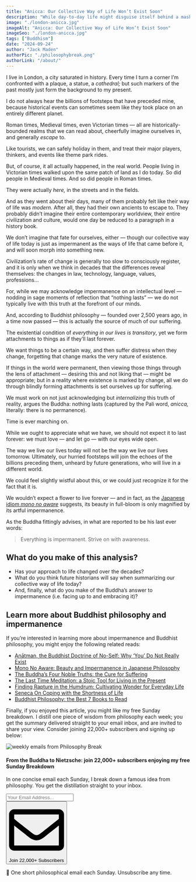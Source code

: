 ```yaml
---
title: "Anicca: Our Collective Way of Life Won’t Exist Soon"
description: "While day-to-day life might disguise itself behind a mask of repetitive cyclicity, the Buddhist concept of anicca is coming for us all..."
image: "./london-anicca.jpg"
imageAlt: "Anicca: Our Collective Way of Life Won’t Exist Soon"
imageSeo: "./london-anicca.jpg"
tags: ["Buddhism"]
date: "2024-09-24"
author: "Jack Maden"
authorPic: "./philosophybreak.png"
authorLink: "/about/"
---
```


<span class="big-letter">I</span> live in London, a city saturated in history. Every time I turn a corner I’m confronted with a plaque, a statue, a _cathedral;_ but such markers of the past mostly just form the background to my present.

I do not always hear the billions of footsteps that have preceded mine, because historical events can sometimes seem like they took place on an entirely different planet.

Roman times, Medieval times, even Victorian times — all are historically-bounded realms that we can read about, cheerfully imagine ourselves in, and generally _escape_ to. 

Like tourists, we can safely holiday in them, and treat their major players, thinkers, and events like theme park rides.

But, of course, it all actually happened, in the real world. People living in Victorian times walked upon the same patch of land as I do today. So did people in Medieval times. And so did people in Roman times. 

They were actually _here,_ in the streets and in the fields.

And as they went about their days, many of them probably felt like their way of life was _modern._ After all, they had their own ancients to escape to. They probably didn’t imagine their entire contemporary worldview, their entire civilization and culture, would one day be reduced to a paragraph in a history book.

We don’t imagine that fate for ourselves, either — though our collective way of life today is just as impermanent as the ways of life that came before it, and will soon morph into something new.

Civilization’s rate of change is generally too slow to consciously register, and it is only when we think in decades that the differences reveal themselves: the changes in law, technology, language, values, professions…

For, while we may acknowledge impermanence on an intellectual level — nodding in sage moments of reflection that “nothing lasts” — we do not typically live with this truth at the forefront of our minds.

And, according to Buddhist philosophy — founded over 2,500 years ago, in a time now passed — this is actually the source of much of our suffering. 

The existential condition of _everything in our lives is transitory_, yet we form attachments to things as if
they’ll last forever.

We want things to be a certain way, and then suffer distress when they change, forgetting that change marks the very nature of existence. 

If things in the world were permanent, then viewing those things through the lens of attachment — desiring this and not liking that — might be appropriate; but in a reality where existence is marked by change, all we do through blindly forming attachments is set ourselves up for suffering. 

We must work on not just acknowledging but _internalizing_ this truth of reality, argues the Buddha: nothing lasts (captured by the Pali word, _anicca,_ literally: there is no permanence). 

Time is ever marching on.

While we ought to appreciate what we have, we should not expect it to last forever: we must love — and let go — with our eyes wide open.

The way we live our lives today will not be the way we live our lives tomorrow. Ultimately, our hurried footsteps will join the echoes of the billions preceding them, unheard by future generations, who will live in a different world.

We could feel slightly wistful about this, or we could just recognize it for the fact that it is.

We wouldn’t expect a flower to live forever — and in fact, as the [Japanese idiom _mono no aware_](/articles/mono-no-aware-beauty-and-impermanence-in-japanese-philosophy/) suggests, its beauty in full-bloom is only magnified by its artful impermanence. 

As the Buddha fittingly advises, in what are reported to be his last ever words:

>Everything is impermanent. Strive on with awareness.

## What do you make of this analysis?

- Has your approach to life changed over the decades?​
- What do you think future historians will say when summarizing our collective way of life today?
- And, finally, what do you make of the Buddha’s answer to impermanence (i.e. facing up to and embracing it)?

## Learn more about Buddhist philosophy and impermanence

<span class="big-letter">I</span>f you’re interested in learning more about impermanence and Buddhist philosophy, you might enjoy the following related reads:

- [Anātman, the Buddhist Doctrine of No-Self: Why ‘You’ Do Not Really Exist](/articles/anatman-buddhist-doctrine-of-no-self-why-you-do-not-really-exist/)
- [Mono No Aware: Beauty and Impermanence in Japanese Philosophy](/articles/mono-no-aware-beauty-and-impermanence-in-japanese-philosophy/)
- [The Buddha’s Four Noble Truths: the Cure for Suffering](/articles/the-buddha-four-noble-truths-the-cure-for-suffering/)
- [The Last Time Meditation: a Stoic Tool for Living in the Present](/articles/the-last-time-meditation-a-stoic-tool-for-living-in-the-present/)
- [Finding Rapture in the Humdrum: Cultivating Wonder for Everyday Life](/articles/finding-rapture-in-the-humdrum-cultivating-wonder-for-everyday-life/)
- [Seneca On Coping with the Shortness of Life](/articles/seneca-on-coping-with-the-shortness-of-life/)
- [Buddhist Philosophy: the Best 7 Books to Read](/reading-lists/buddhist-philosophy/)


Finally, if you enjoyed this article, you might like my free Sunday breakdown. I distill one piece of wisdom from philosophy each week; you get the summary delivered straight to your email inbox, and are invited to share your view. Consider joining 22,000+ subscribers and signing up below:

<!--big subscribe-->
<div class="course-promo darkradial-background subscribe text-center">
    <img src="/static/6313d50bc32799a6c869239128784c7b/e7f7a/weekly-break.webp" alt="weekly emails from Philosophy Break">
    <h4>From the Buddha to Nietzsche: join 22,000+ subscribers enjoying my free Sunday Breakdown</h4>
    <p class="small-grey-font no-mar-bottom">In one concise email each Sunday, I break down a famous idea from philosophy. You get the distillation straight to your inbox.</p>
    <div class="small-pad-top">
        <form action="https://app.convertkit.com/forms/5812400/subscriptions" method="post" data-sv-form="5812400" data-uid="be0e52d3c0" data-format="inline" data-version="6" data-options="{&quot;settings&quot;:{&quot;after_subscribe&quot;:{&quot;action&quot;:&quot;message&quot;,&quot;success_message&quot;:&quot;Thank you, philosopher! Your welcome email will land in your inbox shortly.&quot;,&quot;redirect_url&quot;:&quot;https://philosophybreak.com/thank-you/&quot;},&quot;analytics&quot;:{&quot;google&quot;:null,&quot;fathom&quot;:null,&quot;facebook&quot;:null,&quot;segment&quot;:null,&quot;pinterest&quot;:null,&quot;sparkloop&quot;:null,&quot;googletagmanager&quot;:null},&quot;modal&quot;:{&quot;trigger&quot;:&quot;timer&quot;,&quot;scroll_percentage&quot;:null,&quot;timer&quot;:5,&quot;devices&quot;:&quot;all&quot;,&quot;show_once_every&quot;:15},&quot;powered_by&quot;:{&quot;show&quot;:false,&quot;url&quot;:&quot;https://convertkit.com/features/forms?utm_campaign=poweredby&amp;utm_content=form&amp;utm_medium=referral&amp;utm_source=dynamic&quot;},&quot;recaptcha&quot;:{&quot;enabled&quot;:false},&quot;return_visitor&quot;:{&quot;action&quot;:&quot;show&quot;,&quot;custom_content&quot;:&quot;&quot;},&quot;slide_in&quot;:{&quot;display_in&quot;:&quot;bottom_right&quot;,&quot;trigger&quot;:&quot;timer&quot;,&quot;scroll_percentage&quot;:null,&quot;timer&quot;:5,&quot;devices&quot;:&quot;all&quot;,&quot;show_once_every&quot;:15},&quot;sticky_bar&quot;:{&quot;display_in&quot;:&quot;top&quot;,&quot;trigger&quot;:&quot;timer&quot;,&quot;scroll_percentage&quot;:null,&quot;timer&quot;:5,&quot;devices&quot;:&quot;all&quot;,&quot;show_once_every&quot;:15}},&quot;version&quot;:&quot;6&quot;}" min-width="400 500 600 700 800">
        <div data-style="clean"><ul data-element="errors" data-group="alert"></ul><div data-element="fields" data-stacked="false">
            <div>
                <input name="email_address" aria-label="Your Email Address..." placeholder="Your Email Address..." required type="email" />
            </div>
            <button class="button primary" type="submit" data-element="submit"><div><div></div><div></div><div></div></div><span><svg xmlns="http://www.w3.org/2000/svg" viewBox="0 0 512 512"><path d="M464 64H48C21.49 64 0 85.49 0 112v288c0 26.51 21.49 48 48 48h416c26.51 0 48-21.49 48-48V112c0-26.51-21.49-48-48-48zm0 48v40.805c-22.422 18.259-58.168 46.651-134.587 106.49-16.841 13.247-50.201 45.072-73.413 44.701-23.208.375-56.579-31.459-73.413-44.701C106.18 199.465 70.425 171.067 48 152.805V112h416zM48 400V214.398c22.914 18.251 55.409 43.862 104.938 82.646 21.857 17.205 60.134 55.186 103.062 54.955 42.717.231 80.509-37.199 103.053-54.947 49.528-38.783 82.032-64.401 104.947-82.653V400H48z"/></svg>Join 22,000+ Subscribers</span></button>
            </div>
            </div>
        </form>
        <p class="tiny-mar-top no-mar-bottom review-font">💭 One short philosophical email each Sunday. Unsubscribe any time.</p>
    </div>
</div>
</div>